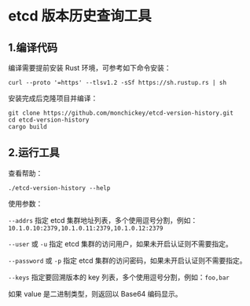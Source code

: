 # etcd 版本历史查询工具

## 1.编译代码

编译需要提前安装 Rust 环境，可参考如下命令安装：

```shell
curl --proto '=https' --tlsv1.2 -sSf https://sh.rustup.rs | sh
```

安装完成后克隆项目并编译：

```shell
git clone https://github.com/monchickey/etcd-version-history.git
cd etcd-version-history
cargo build
```



## 2.运行工具

查看帮助：

```shell
./etcd-version-history --help
```

使用参数：

`--addrs` 指定 etcd 集群地址列表，多个使用逗号分割，例如：`10.1.0.10:2379,10.1.0.11:2379,10.1.0.12:2379`

`--user` 或 `-u` 指定 etcd 集群的访问用户，如果未开启认证则不需要指定。

`--password` 或 `-p` 指定 etcd 集群的访问密码，如果未开启认证则不需要指定。

`--keys` 指定要回溯版本的 key 列表，多个使用逗号分割，例如：`foo,bar`

如果 value 是二进制类型，则返回以 Base64 编码显示。

